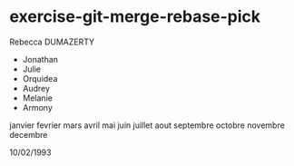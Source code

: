 # exercise-git-merge-rebase-pick

Rebecca DUMAZERTY

- Jonathan
- Julie
- Orquidea
- Audrey
- Melanie
- Armony

janvier fevrier mars avril mai juin juillet aout septembre octobre novembre decembre 

10/02/1993